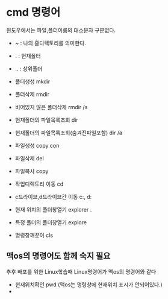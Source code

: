# cmd 명령어
윈도우에서는 파일,폴더이름의 대소문자 구분없다. 

- ~ : 나의 홈디렉토리를 의미한다.   
- . : 현재폴터
- .. : 상위폴더

- 폴더생성 mkdir
- 폴더삭제 rmdir
- 비어있지 않은 폴더삭제 rmdir /s
- 현재폴더의 파일목록조회 dir
- 현재폴더의 파일목록조회(숨겨진파일포함) dir /a

- 파일생성 copy con 
- 파일삭제 del
- 파일복사 copy

- 작업디렉토리 이동 cd
- c드라이브,d드라이브간 이동 c:, d: 
- 현재 위치의 폴더창열기 explorer . 
- 특정 폴더의 폴더창열기 explore
- 명령창깨끗이 cls


## 맥os의 명령어도 함께 숙지 필요   
추후 배포를 위한 Linux학습때 Linux명령어가 맥os의 명령어와 같다   
- 현재위치확인 pwd (맥os는 명령창에 현재위치 표시가 안되어있다.)
- 
